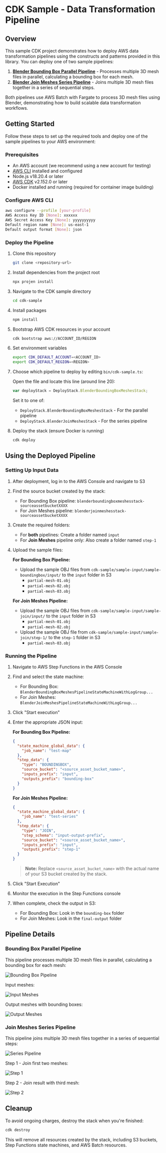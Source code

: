 # CDK Sample - Data Transformation Pipeline

## Overview

This sample CDK project demonstrates how to deploy AWS data transformation pipelines using the constructs and patterns provided in this library. You can deploy one of two sample pipelines:

1. **[Blender Bounding Box Parallel Pipeline](../src/use-cases/blender/blender-boundingbox-meshes-parallel/README.md)** - Processes multiple 3D mesh files in parallel, calculating a bounding box for each mesh.
2. **[Blender Join Meshes Series Pipeline](../src/use-cases/blender/blender-join-meshes-series/README.md)** - Joins multiple 3D mesh files together in a series of sequential steps.

Both pipelines use AWS Batch with Fargate to process 3D mesh files using Blender, demonstrating how to build scalable data transformation workflows.

## Getting Started

Follow these steps to set up the required tools and deploy one of the sample pipelines to your AWS environment:

### Prerequisites

- An AWS account (we recommend using a new account for testing)
- [AWS CLI](https://aws.amazon.com/cli/) installed and configured
- Node.js v18.20.4 or later
- [AWS CDK](https://github.com/aws/aws-cdk/releases/tag/v2.152.0) v2.152.0 or later
- Docker installed and running (required for container image building)

### Configure AWS CLI

```bash
aws configure --profile [your-profile] 
AWS Access Key ID [None]: xxxxxx
AWS Secret Access Key [None]: yyyyyyyyyy
Default region name [None]: us-east-1 
Default output format [None]: json
```

### Deploy the Pipeline

1. Clone this repository
   ```bash
   git clone <repository-url>
   ```

2. Install dependencies from the project root
   ```bash
   npx projen install
   ```

3. Navigate to the CDK sample directory
   ```bash
   cd cdk-sample
   ```

4. Install packages
   ```bash
   npm install
   ```

5. Bootstrap AWS CDK resources in your account
   ```bash
   cdk bootstrap aws://ACCOUNT_ID/REGION
   ```

6. Set environment variables
   ```bash
   export CDK_DEFAULT_ACCOUNT=<ACCOUNT_ID>
   export CDK_DEFAULT_REGION=<REGION>
   ```

7. Choose which pipeline to deploy by editing `bin/cdk-sample.ts`:
   
   Open the file and locate this line (around line 20):
   ```typescript
   var deployStack = DeployStack.BlenderBoundingBoxMeshesStack;
   ```
   
   Set it to one of:
   - `DeployStack.BlenderBoundingBoxMeshesStack` - For the parallel pipeline
   - `DeployStack.BlenderJoinMeshesStack` - For the series pipeline

8. Deploy the stack (ensure Docker is running)
   ```bash
   cdk deploy
   ```

## Using the Deployed Pipeline

### Setting Up Input Data

1. After deployment, log in to the AWS Console and navigate to S3
2. Find the source bucket created by the stack:
   - For Bounding Box pipeline: `blenderboundingboxmeshesstack-sourceassetbucketXXXX`
   - For Join Meshes pipeline: `blenderjoinmeshesstack-sourceassetbucketXXXX`

3. Create the required folders:
   - For **both** pipelines: Create a folder named `input`
   - For **Join Meshes** pipeline only: Also create a folder named `step-1`

4. Upload the sample files:
   
   **For Bounding Box Pipeline:**
   - Upload the sample OBJ files from `cdk-sample/sample-input/sample-boundingbox/input/` to the `input` folder in S3
     - `partial-mesh-01.obj`
     - `partial-mesh-02.obj`
     - `partial-mesh-03.obj`
   
   **For Join Meshes Pipeline:**
   - Upload the sample OBJ files from `cdk-sample/sample-input/sample-join/input/` to the `input` folder in S3
     - `partial-mesh-01.obj`
     - `partial-mesh-02.obj`
   - Upload the sample OBJ file from `cdk-sample/sample-input/sample-join/step-1/` to the `step-1` folder in S3
     - `partial-mesh-03.obj`

### Running the Pipeline

1. Navigate to AWS Step Functions in the AWS Console
2. Find and select the state machine:
   - For Bounding Box: `BlenderBoundingBoxMeshesPipelineStateMachineWithLogGroup...`
   - For Join Meshes: `BlenderJoinMeshesPipelineStateMachineWithLogGroup...`
3. Click "Start execution"
4. Enter the appropriate JSON input:

   **For Bounding Box Pipeline:**
   ```json
   {
     "state_machine_global_data": {
       "job_name": "test-map"
     },
     "step_data": {
       "type": "BOUNDINGBOX",
       "source_bucket": "<source_asset_bucket_name>",
       "inputs_prefix": "input",
       "outputs_prefix": "bounding-box"
     }
   }
   ```

   **For Join Meshes Pipeline:**
   ```json
   {
     "state_machine_global_data": {
       "job_name": "test-series"
     },
     "step_data": {
       "type": "JOIN",
       "step_schema": "input-output-prefix",
       "source_bucket": "<source_asset_bucket_name>",
       "inputs_prefix": "input",
       "outputs_prefix": "step-1"
     }
   }
   ```

   > **Note:** Replace `<source_asset_bucket_name>` with the actual name of your S3 bucket created by the stack.

5. Click "Start Execution"
6. Monitor the execution in the Step Functions console
7. When complete, check the output in S3:
   - For Bounding Box: Look in the `bounding-box` folder
   - For Join Meshes: Look in the `final-output` folder

## Pipeline Details

### Bounding Box Parallel Pipeline

This pipeline processes multiple 3D mesh files in parallel, calculating a bounding box for each mesh:

![Bounding Box Pipeline](../docs/img/parallel-pipeline-state-machine.png)

Input meshes:

![Input Meshes](../docs/img/bounding-box-input.png)

Output meshes with bounding boxes:

![Output Meshes](../docs/img/bounding-box-output.png)

### Join Meshes Series Pipeline

This pipeline joins multiple 3D mesh files together in a series of sequential steps:

![Series Pipeline](../docs/img/series-pipeline-state-machine.png)

Step 1 - Join first two meshes:

![Step 1](../docs/img/join-mesh-step-1.png)

Step 2 - Join result with third mesh:

![Step 2](../docs/img/join-mesh-step-2.png)

## Cleanup

To avoid ongoing charges, destroy the stack when you're finished:

```bash
cdk destroy
```

This will remove all resources created by the stack, including S3 buckets, Step Functions state machines, and AWS Batch resources.
